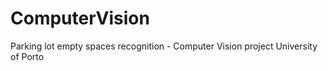 # ComputerVision
Parking lot empty spaces recognition - Computer Vision project University of Porto
